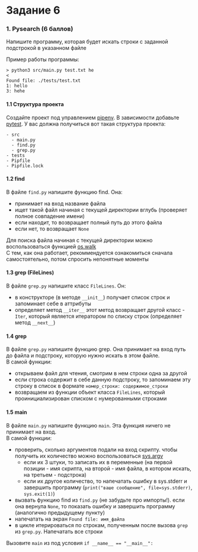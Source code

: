 # Задание 6

### 1. Pysearch (6 баллов)

Напишите программу, которая будет искать строки с заданной подстрокой в указанном файле 

Пример работы программы:
```
> python3 src/main.py test.txt he
< 
Found file: ./tests/test.txt
1: hello
3: hehe
```

#### 1.1 Cтруктура проекта

Создайте проект под управлением [pipenv](https://pipenv.pypa.io/en/latest/). В зависимости добавьте [pytest](https://docs.pytest.org/en/7.4.x/).
У вас должна получиться вот такая структура проекта:  
```
- src
  - main.py
  - find.py
  - grep.py
- tests
- Pipfile
- Pipfile.lock
```

#### 1.2 find

В файле `find.py` напишите функцию find. Она:
- принимает на вход название файла
- ищет такой файл начиная с текущей директории вглубь (проверяет полное совпадение имени)
- если находит, то возвращает полный путь до этого файла
- если нет, то возвращает `None`

Для поиска файла начиная с текущей директории можно воспользоваться функцией [os.walk](https://docs.python.org/3/library/os.html#os.walk)  
С тем, как она работает, рекоммендуется ознакомиться сначала самостоятельно, потом спросить непонятные моменты

#### 1.3 grep (FileLines)

В файле `grep.py` напишите класс `FileLines`. Он:
- в конструкторе (в методе `__init__`) получает список строк и запоминает себе в аттрибуты
- определяет метод `__iter__` этот метод возвращает другой класс - `Iter`, который является итератором по списку строк (определяет метод `__next__`)

#### 1.4 grep

В файле `grep.py` напишите функцию grep. Она принимает на вход путь до файла и подстроку, которую нужно искать в этом файле.  
В самой функции:
  - открываем файл для чтения, смотрим в нем строки одна за другой
  - если строка содержит в себе данную подстроку, то запоминаем эту строку в список в формате `номер_строки: содержимое_строки`
  - возвращаем из функции объект класса `FileLines`, который проинициализирован списком с нумерованными строками

#### 1.5 main

В файле `main.py` напишите функцию `main`. Эта функция ничего не принимает на вход.  
В самой функции:
- проверить, сколько аргументов подали на вход скрипту. чтобы получить их количество можно воспользоваться [sys.argv](https://docs.python.org/3/library/sys.html#sys.argv)
  - если их 3 штуки, то записать их в переменные (на первой позиции - имя скрипта, на второй - имя файла, в котором искать, на третьем - подстрока)
  - если их другое количество, то напечатать ошибку в sys.stderr и завершить программу (`print("ваше сообщение", file=sys.stderr)`, `sys.exit(1)`)
- вызвать функцию find из `find.py` (не забудьте про импорты!). если она вернула `None`, то показать ошибку и завершить программу (аналогично предыдущему пункту)
- напечатать на экран `Found file: имя_файла`
- в цикле итерироваться по строкам, полученным после вызова `grep` из `grep.py`. Напечатать все строки  

Вызовите `main` из под условия `if __name__ == "__main__":`